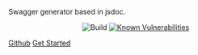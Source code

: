
Swagger generator based in jsdoc.

<div align="center">

![Build](https://github.com/BRIKEV/express-jsdoc-swagger/workflows/Build/badge.svg)
[![Known Vulnerabilities](https://snyk.io/test/github/BRIKEV/express-jsdoc-swagger/badge.svg)](https://snyk.io/test/github/BRIKEV/express-jsdoc-swagger)
</div>

[Github](https://github.com/BRIKEV/express-jsdoc-swagger)
[Get Started](README.md)